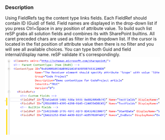 ﻿---
Title: FieldRef tag
FileName: FieldRef.html
---

### Description
Using FieldRefs tag the content type links fields. Each FieldRef should contain ID (Guid) of field.
Field names are displayed in the drop-down list if you press Ctrl+Space in any position of attribute value.
To build such list reSP grabs all solution fields and combines its with SharePoint builtins.
All caret preceded chars are used as filter in the dropdown list.
If the cursor is located in the fist position of attribute value then there is no filter and you will see all available choices.
You can type both Guid and field internal/display name. reSP validate it's correspondingly.
<br/>
<img src="_img/fieldref.gif">


